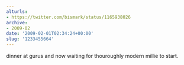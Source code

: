 ```yaml
---
alturls:
- https://twitter.com/bismark/status/1165938026
archive:
- 2009-02
date: '2009-02-01T02:34:24+00:00'
slug: '1233455664'
---
```


dinner at gurus and now waiting for thouroughly modern millie to start.

